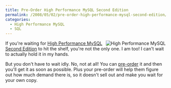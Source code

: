 ```yaml
---
title: Pre-Order High Performance MySQL Second Edition
permalink: /2008/05/02/pre-order-high-performance-mysql-second-edition/
categories:
  - High Performance MySQL
  - SQL
---
```

[<img style="float:right" src='http://www.xaprb.com/blog/wp-content/uploads/2008/05/high_performance_mysql.jpg' alt='High Performance MySQL' />][1]

If you're waiting for [High Performance MySQL Second Edition][1] to hit the shelf, you're not the only one. I am too! I can't wait to actually hold it in my hands.

But you don't have to wait idly. No, not at all! You can [pre-order][1] it and then you'll get it as soon as possible. Plus your pre-order will help them figure out how much demand there is, so it doesn't sell out and make you wait for your own copy.

 [1]: http://www.amazon.com/gp/redirect.html%3FASIN=0596101716%26tag=xaprb-20%26lcode=xm2%26cID=2025%26ccmID=165953%26location=/o/ASIN/0596101716%253FSubscriptionId=1N9AHEAQ2F6SVD97BE02
